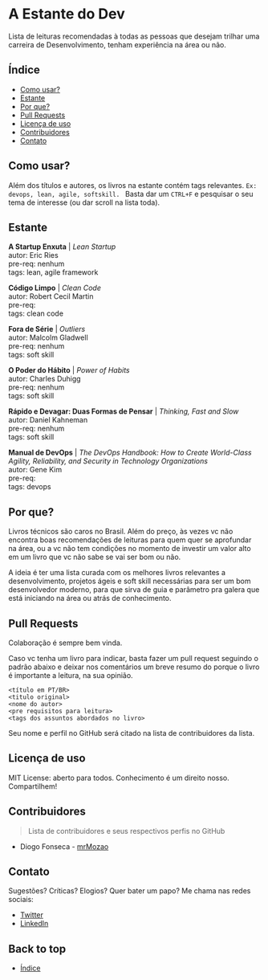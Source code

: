 # A Estante do Dev
Lista de leituras recomendadas à todas as pessoas que desejam trilhar uma carreira de Desenvolvimento, tenham experiência na área ou não.

## Índice

- [Como usar?](#como%20usar?)
- [Estante](#estante)
- [Por que?](#por%20que?)
- [Pull Requests](#pull%20requests)
- [Licença de uso](#licença%20de%20uso)
- [Contribuidores](#contribuidores)
- [Contato](#contato)

## Como usar?

Além dos títulos e autores, os livros na estante contém tags relevantes. ```Ex: devops, lean, agile, softskill. ``` Basta dar um ```CTRL+F``` e pesquisar o seu tema de interesse (ou dar scroll na lista toda).

## Estante

**A Startup Enxuta** | *Lean Startup* <br>
autor: Eric Ries <br>
pre-req: nenhum <br>
tags: lean, agile framework 

**Código Limpo** | *Clean Code* <br>
autor: Robert Cecil Martin <br>
pre-req: <br>
tags: clean code 

**Fora de Série** | *Outliers* <br>
autor: Malcolm Gladwell <br>
pre-req: nenhum <br>
tags: soft skill

**O Poder do Hábito** | *Power of Habits* <br>
autor: Charles Duhigg <br>
pre-req: nenhum <br>
tags: soft skill 

**Rápido e Devagar: Duas Formas de Pensar** | *Thinking, Fast and Slow* <br>
autor: Daniel Kahneman <br>
pre-req: nenhum <br>
tags: soft skill 

**Manual de DevOps** | *The DevOps Handbook: How to Create World-Class Agility, Reliability, and Security in Technology Organizations* <br>
autor: Gene Kim <br>
pre-req: <br>
tags: devops 

## Por que?
Livros técnicos são caros no Brasil. Além do preço, às vezes vc não encontra boas recomendações de leituras para quem quer se aprofundar na área, ou a vc não tem condições no momento de investir um valor alto em um livro que vc não sabe se vai ser bom ou não.

A ideia é ter uma lista curada com os melhores livros relevantes a desenvolvimento, projetos ágeis e soft skill necessárias para ser um bom desenvolvedor moderno, para que sirva de guia e parâmetro pra galera que está iniciando na área ou atrás de conhecimento.

## Pull Requests
Colaboração é sempre bem vinda. 

Caso vc tenha um livro para indicar, basta fazer um pull request seguindo o padrão abaixo e deixar nos comentários um breve resumo do porque o livro é importante a leitura, na sua opinião. 

```
<título em PT/BR>
<titulo original>
<nome do autor>
<pre requisitos para leitura>
<tags dos assuntos abordados no livro>
```
Seu nome e perfil no GitHub será citado na lista de contribuidores da lista.

## Licença de uso
MIT License: aberto para todos. Conhecimento é um direito nosso. Compartilhem!

## Contribuidores
>Lista de contribuidores e seus respectivos perfis no GitHub
* Diogo Fonseca - [mrMozao](https://github.com/mrmozao)

## Contato
Sugestões? Críticas? Elogios? Quer bater um papo? Me chama nas redes sociais:

* [Twitter](https://twitter.com/mrMozao)
* [LinkedIn](https://www.linkedin.com/in/diogo-fonseca-it/)

## Back to top
- [Índice](#índice)